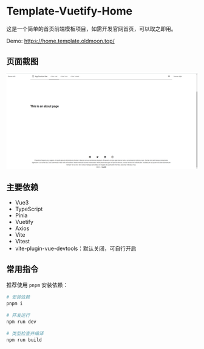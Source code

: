 # Template-Vuetify-Home

这是一个简单的首页前端模板项目，如需开发官网首页，可以取之即用。

Demo: https://home.template.oldmoon.top/

## 页面截图

![home](./images/home.jpg)

## 主要依赖

- Vue3
- TypeScript
- Pinia
- Vuetify
- Axios
- Vite
- Vitest
- vite-plugin-vue-devtools：默认关闭，可自行开启

## 常用指令

推荐使用 `pnpm` 安装依赖：

```sh
# 安装依赖
pnpm i
```

```sh
# 开发运行
npm run dev
```

```sh
# 类型检查并编译
npm run build
```
